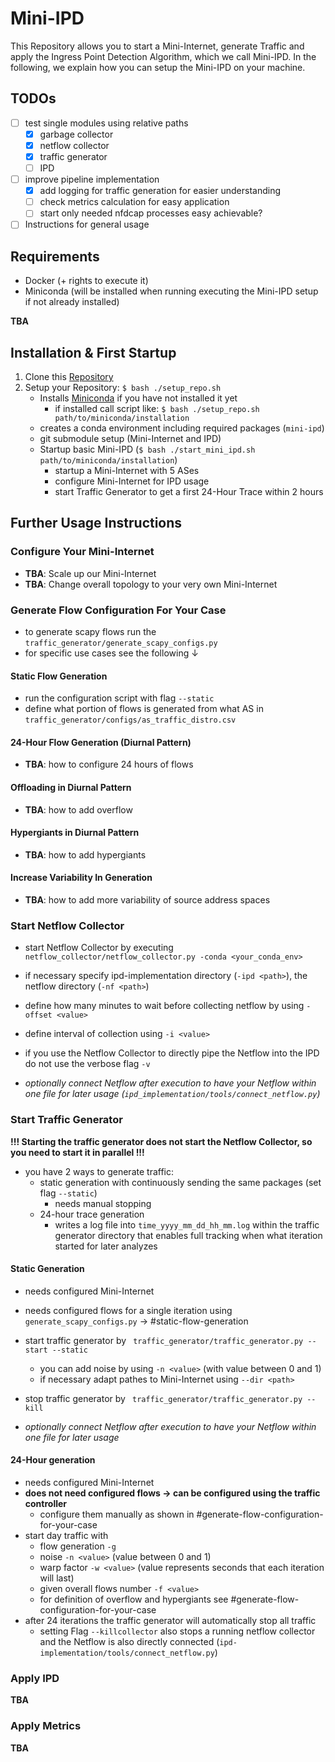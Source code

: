 # Mini-IPD

This Repository allows you to start a Mini-Internet, generate Traffic and apply the Ingress Point Detection Algorithm, which we call Mini-IPD. In the following, we explain how you can setup the Mini-IPD on your machine.

## TODOs

- [ ] test single modules using relative paths
    - [x] garbage collector
    - [x] netflow collector
    - [x] traffic generator
    - [ ] IPD
- [ ] improve pipeline implementation
    - [x] add logging for traffic generation for easier understanding
    - [ ] check metrics calculation for easy application
    - [ ] start only needed nfdcap processes easy achievable?
- [ ] Instructions for general usage

## Requirements

- Docker (+ rights to execute it)
- Miniconda (will be installed when running executing the Mini-IPD setup if not already installed)

**TBA**

## Installation & First Startup

1. Clone this [Repository](https://git.informatik.tu-cottbus.de/bergmmax/mini-ipd.git)
2. Setup your Repository: `$ bash ./setup_repo.sh`
    - Installs [Miniconda](https://docs.conda.io/projects/miniconda/en/latest/index.html#) if you have not installed it yet
        - if installed call script like: `$ bash ./setup_repo.sh path/to/miniconda/installation`
    - creates a conda environment including required packages (`mini-ipd`)
    - git submodule setup (Mini-Internet and IPD)
    - Startup basic Mini-IPD (`$ bash ./start_mini_ipd.sh path/to/miniconda/installation`)
        - startup a Mini-Internet with 5 ASes
        - configure Mini-Internet for IPD usage
        - start Traffic Generator to get a first 24-Hour Trace within 2 hours

## Further Usage Instructions

### Configure Your Mini-Internet

- **TBA**: Scale up our Mini-Internet
- **TBA**: Change overall topology to your very own Mini-Internet

### Generate Flow Configuration For Your Case

- to generate scapy flows run the `traffic_generator/generate_scapy_configs.py`
- for specific use cases see the following $\downarrow$

#### Static Flow Generation

- run the configuration script with flag `--static`
- define what portion of flows is generated from what AS in `traffic_generator/configs/as_traffic_distro.csv`

#### 24-Hour Flow Generation (Diurnal Pattern)

- **TBA**: how to configure 24 hours of flows

#### Offloading in Diurnal Pattern

- **TBA**: how to add overflow

#### Hypergiants in Diurnal Pattern

- **TBA**: how to add hypergiants

#### Increase Variability In Generation

- **TBA**: how to add more variability of source address spaces

### Start Netflow Collector

- start Netflow Collector by executing `netflow_collector/netflow_collector.py -conda <your_conda_env>`
- if necessary specify ipd-implementation directory (`-ipd <path>`), the netflow directory (`-nf <path>`)
- define how many minutes to wait before collecting netflow by using `-offset <value>`
- define interval of collection using `-i <value>`

- if you use the Netflow Collector to directly pipe the Netflow into the IPD do not use the verbose flag `-v`

- *optionally connect Netflow after execution to have your Netflow within one file for later usage (`ipd_implementation/tools/connect_netflow.py`)*


### Start Traffic Generator

**!!! Starting the traffic generator does not start the Netflow Collector, so you need to start it in parallel !!!**

- you have 2 ways to generate traffic:
    - static generation with continuously sending the same packages (set flag `--static`)
        - needs manual stopping
    - 24-hour trace generation
        - writes a log file into `time_yyyy_mm_dd_hh_mm.log` within the traffic generator directory that enables full tracking when what iteration started for later analyzes

#### Static Generation

- needs configured Mini-Internet
- needs configured flows for a single iteration using `generate_scapy_configs.py` $\rightarrow$ #static-flow-generation
- start traffic generator by ` traffic_generator/traffic_generator.py --start --static`
    - you can add noise by using `-n <value>` (with value between 0 and 1)
    - if necessary adapt pathes to Mini-Internet using `--dir <path>`
- stop traffic generator by ` traffic_generator/traffic_generator.py --kill`

- *optionally connect Netflow after execution to have your Netflow within one file for later usage*

#### 24-Hour generation

- needs configured Mini-Internet
- **does not need configured flows $\rightarrow$ can be configured using the traffic controller**
    - configure them manually as shown in #generate-flow-configuration-for-your-case
- start day traffic with
    - flow generation `-g`
    - noise `-n <value>` (value between 0 and 1)
    - warp factor `-w <value>` (value represents seconds that each iteration will last)
    - given overall flows number `-f <value>`
    - for definition of overflow and hypergiants see #generate-flow-configuration-for-your-case
- after 24 iterations the traffic generator will automatically stop all traffic
    - setting Flag `--killcollector` also stops a running netflow collector and the Netflow is also directly connected (`ipd-implementation/tools/connect_netflow.py`)

### Apply IPD

**TBA**

### Apply Metrics

**TBA**
